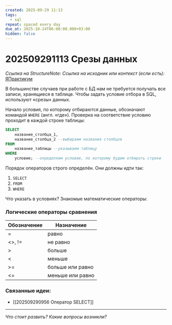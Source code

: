 ```yaml
---
created: 2025-09-29 11:13
tags:
  - sql
repeat: spaced every day
due_at: 2025-10-24T06:00:00.000+03:00
hidden: false
---
```

# 202509291113 Срезы данных

*Ссылка на StructureNote:*
*Ссылка на исходник или контекст (если есть):* [ЯПрактикум](https://practicum.yandex.ru/learn/backend-nodejs/courses/a4214ab0-2146-4152-b90e-651bf4c7ca5e/sprints/564244/topics/1b53ba64-4733-4307-b1cd-4bdadedf0af9/lessons/d89230e6-144c-45df-8009-87eca5d7ffe3/)

В большинстве случаев при работе с БД нам не требуется получать все записи, хранящиеся в таблице. Чтобы задать условие отбора в SQL, используют «срезы» данных.

Начало условия, по которому отбираются данные, обозначают командой `WHERE` (англ. «где»). Проверка на соответствие условию проходит в каждой строке таблицы:

```sql
SELECT 
    название_столбца_1, 
    название_столбца_2 --выбираем названия столбцов
FROM 
    название_таблицы --указываем таблицу
WHERE 
    условие; --определяем условие, по которому будем отбирать строки
```

Порядок операторов строго определён. Они должны идти так:

1. `SELECT`
2. `FROM`
3. `WHERE`

Что указать в условиях? Знакомые математические операторы:

### Логические операторы сравнения

|Обозначение|Назначение|
|---|---|
|=|равно|
|<>, !=|не равно|
|>|больше|
|<|меньше|
|>=|больше или равно|
|<=|меньше или равно|

### Связанные идеи:

* [[202509290956 Оператор SELECT]]

---

*Что стоит развить? Какие вопросы возникли?*
